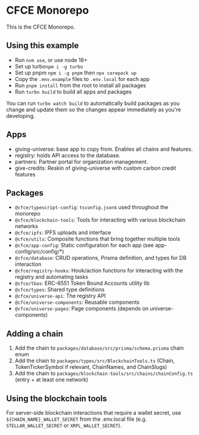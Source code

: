 # CFCE Monorepo

This is the CFCE Monorepo.

## Using this example
 
 - Run `nvm use`, or use node 18+
 - Set up turbo`npm i -g turbo`
 - Set up pnpm `npm i -g pnpm` then `npx corepack up`
 - Copy the `.env.example` files to `.env.local` for each app
 - Run `pnpm install` from the root to install all packages
 - Run `turbo build` to build all apps and packages

 You can run `turbo watch build` to automatically build packages as you change and update them so the changes appear immediately as you're developing.

## Apps

 - giving-universe: base app to copy from. Enables all chains and features.
 - registry: holds API access to the database.
 - partners: Partner portal for organization management.
 - give-credits: Reskin of giving-universe with custom carbon credit features

## Packages

- `@cfce/typescript-config`: `tsconfig.json`s used throughout the monorepo
- `@cfce/blockchain-tools`: Tools for interacting with various blockchain networks
- `@cfce/ipfs`: IPFS uploads and interface
- `@cfce/utils`: Composite functions that bring together multiple tools
- `@cfce/app-config`: Static configuration for each app (see app-config/src/config/*)
- `@cfce/database`: CRUD operations, Prisma definition, and types for DB interaction
- `@cfce/registry-hooks`: Hook/action functions for interacting with the registry and automating tasks
- `@cfce/tbas`: ERC-6551 Token Bound Accounts utility lib
- `@cfce/types`: Shared type definitions
- `@cfce/universe-api`: The registry API
- `@cfce/universe-components`: Reusable components
- `@cfce/universe-pages`: Page components (depends on universe-components)

## Adding a chain

1. Add the chain to `packages/database/src/prisma/schema.prisma` chain enum
1. Add the chain to `packages/types/src/BlockchainTools.ts` (Chain, TokenTickerSymbol if relevant, ChainNames, and ChainSlugs)
1. Add the chain to `packages/blockchain-tools/src/chains/chainConfig.ts` (entry + at least one network)

## Using the blockchain tools

For server-side blockchain interactions that require a wallet secret, use `${CHAIN_NAME}_WALLET_SECRET` from the .env.local file (e.g. `STELLAR_WALLET_SECRET` or `XRPL_WALLET_SECRET`).

